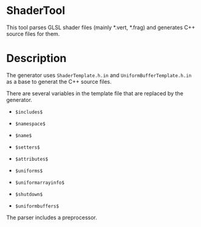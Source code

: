 # ShaderTool

This tool parses GLSL shader files (mainly *.vert, *.frag) and generates C++ source files for them.

# Description

The generator uses `ShaderTemplate.h.in` and `UniformBufferTemplate.h.in` as a base to generat the C++ source files.

There are several variables in the template file that are replaced by the generator.

* `$includes$`
* `$namespace$`
* `$name$`

* `$setters$`
* `$attributes$`
* `$uniforms$`
* `$uniformarrayinfo$`

* `$shutdown$`
* `$uniformbuffers$`

The parser includes a preprocessor.
